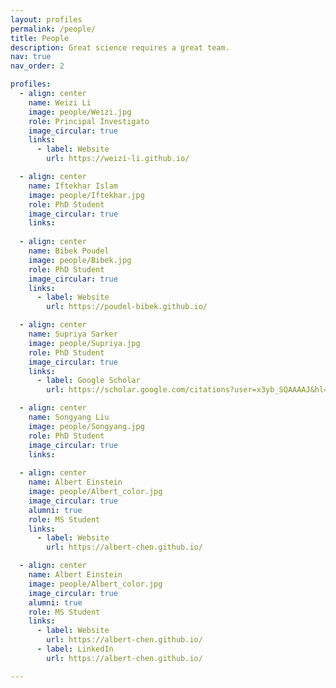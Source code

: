 ```yaml
---
layout: profiles
permalink: /people/
title: People
description: Great science requires a great team.
nav: true
nav_order: 2

profiles:
  - align: center
    name: Weizi Li
    image: people/Weizi.jpg
    role: Principal Investigato
    image_circular: true 
    links: 
      - label: Website
        url: https://weizi-li.github.io/

  - align: center
    name: Iftekhar Islam
    image: people/Iftekhar.jpg
    role: PhD Student
    image_circular: true 
    links: 
      
  - align: center
    name: Bibek Poudel
    image: people/Bibek.jpg
    role: PhD Student
    image_circular: true 
    links:
      - label: Website
        url: https://poudel-bibek.github.io/

  - align: center
    name: Supriya Sarker
    image: people/Supriya.jpg
    role: PhD Student
    image_circular: true 
    links:
      - label: Google Scholar
        url: https://scholar.google.com/citations?user=x3yb_SQAAAAJ&hl=en&oi=ao

  - align: center
    name: Songyang Liu
    image: people/Songyang.jpg
    role: PhD Student
    image_circular: true 
    links:
      
  - align: center
    name: Albert Einstein
    image: people/Albert_color.jpg
    image_circular: true
    alumni: true 
    role: MS Student
    links:
      - label: Website
        url: https://albert-chen.github.io/

  - align: center
    name: Albert Einstein
    image: people/Albert_color.jpg
    image_circular: true
    alumni: true 
    role: MS Student
    links:
      - label: Website
        url: https://albert-chen.github.io/
      - label: LinkedIn
        url: https://albert-chen.github.io/

---
```



